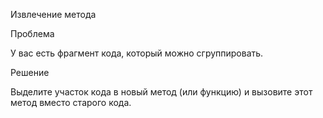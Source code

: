 Извлечение метода

Проблема

У вас есть фрагмент кода, который можно сгруппировать.

Решение

Выделите участок кода в новый метод (или функцию) и вызовите этот метод вместо старого кода.
